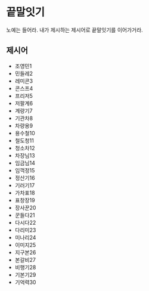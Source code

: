 # 끝말잇기
노예는 들어라. 내가 제시하는 제시어로 끝말잇기를 이어가거라.

## 제시어
- 조영민1
- 민들레2
- 레미콘3
- 콘스프4
- 프리저5
- 저팔계6
- 계량기7
- 기관차8
- 차량용9
- 용수철10
- 철도청11
- 청소차12
- 차장님13
- 임금님14
- 임꺽정15
- 정산기16
- 기러기17
- 가차표18
- 표창장19
- 장사꾼20
- 꾼들다21
- 다시다22
- 다리미23
- 미나리24
- 이미지25
- 지구본26
- 본갈비27
- 비행기28
- 기본기29
- 기억력30